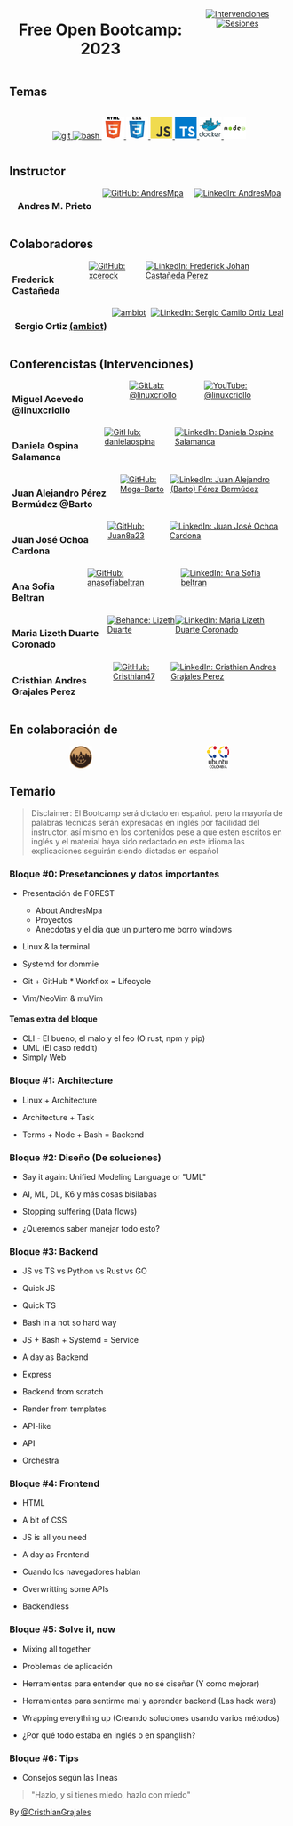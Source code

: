 <div style="display: flex; justify-content: space-around; margin: 5px">
    <h1 align="center">Free Open Bootcamp: 2023</h1>
    <div style="display: flex; justify-content: space-around; margin: 5px">
        <p align="center">
            <a href="https://www.youtube.com/watch?v=VN1FXw_my8A&list=PL6yzG4hP9laP4GK3o30JrmggKSA0rACbW" target="_blank" rel="noreferrer">
                <img
                    src="https://img.shields.io/badge/-Intervenciones-red?style=for-the-badge&logo=youtube"
                    alt="Intervenciones"
                />
            </a>
            <a href="https://www.youtube.com/watch?v=TIDaw1VPI1c&list=PL6yzG4hP9laOihWcfNMSLK0CNVnrqC_4R" target="_blank" rel="noreferrer">
                <img
                    src="https://img.shields.io/badge/-Sesiones-red?style=for-the-badge&logo=youtube"
                    alt="Sesiones"
                />
            </a>
        </p>
    </div>
</div>

## Temas

<div style="display: flex; justify-content: space-around; margin: 5px">
    <p align="center">
        <a href="https://git-scm.com/" target="_blank" rel="noreferrer">
            <img
                src="https://www.vectorlogo.zone/logos/git-scm/git-scm-icon.svg"
                alt="git"
                width="40"
                height="40"
            />
        </a>
        <a href="https://www.gnu.org/software/bash/" target="_blank" rel="noreferrer">
            <img
                src="https://www.vectorlogo.zone/logos/gnu_bash/gnu_bash-icon.svg"
                alt="bash"
                width="40"
                height="40"
            />
        </a>
        <a href="https://www.w3.org/html/" target="_blank" rel="noreferrer">
            <img
                src="https://raw.githubusercontent.com/devicons/devicon/master/icons/html5/html5-original-wordmark.svg"
                alt="html5"
                width="40"
                height="40"
            />
        </a>
        <a href="https://www.w3schools.com/css/" target="_blank" rel="noreferrer">
            <img
                src="https://raw.githubusercontent.com/devicons/devicon/master/icons/css3/css3-original-wordmark.svg"
                alt="css3"
                width="40"
                height="40"
            />
        </a>
        <a href="https://developer.mozilla.org/en-US/docs/Web/JavaScript" target="_blank" rel="noreferrer">
            <img
                src="https://raw.githubusercontent.com/devicons/devicon/master/icons/javascript/javascript-original.svg"
                alt="webpack"
                width="40"
                height="40"
            />
        </a>
        <a href="https://www.typescriptlang.org/" target="_blank" rel="noreferrer">
            <img
                src="https://raw.githubusercontent.com/devicons/devicon/master/icons/typescript/typescript-original.svg"
                alt="typescript"
                width="40"
                height="40"
                />
        </a>
        <a href="https://www.docker.com/" target="_blank" rel="noreferrer">
            <img
                src="https://raw.githubusercontent.com/devicons/devicon/master/icons/docker/docker-original-wordmark.svg"
                alt="docker"
                width="40"
                height="40"
            />
        </a>
        <a href="https://nodejs.org" target="_blank" rel="noreferrer">
            <img
                src="https://raw.githubusercontent.com/devicons/devicon/master/icons/nodejs/nodejs-original-wordmark.svg"
                alt="nodejs"
                width="40"
                height="40"
            />
        </a>
    </p>
</div>

## Instructor

<div style="display: flex; justify-content: space-around; margin: 5px">
    <h3>Andres M. Prieto</h3>
    <a href="https://github.com/AndresMpa" target="_blank" rel="noreferrer">
        <img
            src="https://img.shields.io/badge/-GitHub-black?style=for-the-badge&logo=GitHub"
            alt="GitHub: AndresMpa"
        />
    </a>
    <a href="https://github.com/AndresMpa" target="_blank" rel="noreferrer">
        <img
            src="https://img.shields.io/badge/-LinkedIn-blue?style=for-the-badge&logo=LinkedIn"
            alt="LinkedIn: AndresMpa"
        />
    </a>
</div>

## Colaboradores

<div style="display: flex; justify-content: space-around; margin: 5px">
    <h3>Frederick Castañeda</h3>
    <a href="https://github.com/xcerock" target="_blank" rel="noreferrer">
        <img
            src="https://img.shields.io/badge/-GitHub-black?style=for-the-badge&logo=GitHub"
            alt="GitHub: xcerock"
        />
    </a>
    <a href="https://www.linkedin.com/in/frederick-casta%C3%B1eda-perez/" target="_blank" rel="noreferrer">
        <img
            src="https://img.shields.io/badge/-LinkedIn-blue?style=for-the-badge&logo=LinkedIn"
            alt="LinkedIn: Frederick Johan Castañeda Perez"
        />
    </a>
</div>

<div style="display: flex; justify-content: space-around; margin: 5px">
    <h3>Sergio Ortiz <a href="https://www.ambiot.com.co/" target="_blank" rel="noreferrer">(ambiot)</a></h3>
    <a href="http://www.ambiot.com.co" target="_blank" rel="noreferrer">
        <img
            src="https://img.shields.io/badge/-Ambiot-lightblue?style=for-the-badge&logo=abstract"
            alt="ambiot"
        />
    </a>
    <a href="https://www.linkedin.com/in/sergio-camilo-ortiz-leal-b6888a127/" target="_blank" rel="noreferrer">
        <img
            src="https://img.shields.io/badge/-LinkedIn-blue?style=for-the-badge&logo=LinkedIn"
            alt="LinkedIn: Sergio Camilo Ortiz Leal"
        />
    </a>
</div>

## Conferencistas (Intervenciones)

<div style="display: flex; justify-content: space-around; margin: 5px">
    <h3>Miguel Acevedo @linuxcriollo</h3>
    <a href="https://gitlab.com/linux-criollo" target="_blank" rel="noreferrer">
        <img
            src="https://img.shields.io/badge/-GitLab-grey?style=for-the-badge&logo=gitlab"
            alt="GitLab: @linuxcriollo"
        />
    </a>
    <a href="https://www.youtube.com/@linuxcriollo" target="_blank" rel="noreferrer">
        <img
            src="https://img.shields.io/badge/-YouTube-red?style=for-the-badge&logo=youtube"
            alt="YouTube: @linuxcriollo"
        />
    </a>
</div>

<div style="display: flex; justify-content: space-around; margin: 5px">
    <h3>Daniela Ospina Salamanca</h3>
    <a href="https://github.com/danielaospina" target="_blank" rel="noreferrer">
        <img
            src="https://img.shields.io/badge/-GitHub-black?style=for-the-badge&logo=GitHub"
            alt="GitHub: danielaospina"
        />
    </a>
    <a href="https://www.linkedin.com/in/daniela-ospina-salamanca-a53a3918a/" target="_blank" rel="noreferrer">
        <img
            src="https://img.shields.io/badge/-LinkedIn-blue?style=for-the-badge&logo=LinkedIn"
            alt="LinkedIn: Daniela Ospina Salamanca"
        />
    </a>
</div>

<div style="display: flex; justify-content: space-around; margin: 5px">
    <h3>Juan Alejandro Pérez Bermúdez @Barto</h3>
    <a href="https://github.com/Mega-Barto" target="_blank" rel="noreferrer">
        <img
            src="https://img.shields.io/badge/-GitHub-black?style=for-the-badge&logo=GitHub"
            alt="GitHub: Mega-Barto"
        />
    </a>
    <a href="https://www.linkedin.com/in/juan-alejandro-p%C3%A9rez-berm%C3%BAdez-52961a230/" target="_blank" rel="noreferrer">
        <img
            src="https://img.shields.io/badge/-LinkedIn-blue?style=for-the-badge&logo=LinkedIn"
            alt="LinkedIn: Juan Alejandro (Barto) Pérez Bermúdez"
        />
    </a>
</div>

<div style="display: flex; justify-content: space-around; margin: 5px">
    <h3>Juan José Ochoa Cardona</h3>
    <a href="https://github.com/Juan8a23" target="_blank" rel="noreferrer">
        <img
            src="https://img.shields.io/badge/-GitHub-black?style=for-the-badge&logo=GitHub"
            alt="GitHub: Juan8a23"
        />
    </a>
    <a href="https://www.linkedin.com/in/juan8acardona/" target="_blank" rel="noreferrer">
        <img
            src="https://img.shields.io/badge/-LinkedIn-blue?style=for-the-badge&logo=LinkedIn"
            alt="LinkedIn: Juan José Ochoa Cardona"
        />
    </a>
</div>

<div style="display: flex; justify-content: space-around; margin: 5px">
    <h3>Ana Sofia Beltran</h3>
    <a href="https://github.com/anasofiabeltran" target="_blank" rel="noreferrer">
        <img
            src="https://img.shields.io/badge/-GitHub-black?style=for-the-badge&logo=GitHub"
            alt="GitHub: anasofiabeltran"
        />
    </a>
    <a href="https://www.linkedin.com/in/ana-sofia-beltran-63743321a/" target="_blank" rel="noreferrer">
        <img
            src="https://img.shields.io/badge/-LinkedIn-blue?style=for-the-badge&logo=LinkedIn"
            alt="LinkedIn: Ana Sofia beltran"
        />
    </a>
</div>

<div style="display: flex; justify-content: space-around; margin: 5px">
    <h3>Maria Lizeth Duarte Coronado</h3>
    <a href="https://www.behance.net/lizduarte" target="_blank" rel="noreferrer">
        <img
            src="https://img.shields.io/badge/-Behance-blue?style=for-the-badge&logo=Behance"
            alt="Behance: Lizeth Duarte"
        />
    </a>
    <a href="https://www.linkedin.com/in/lizduartee/" target="_blank" rel="noreferrer">
        <img
            src="https://img.shields.io/badge/-LinkedIn-blue?style=for-the-badge&logo=LinkedIn"
            alt="LinkedIn: Maria Lizeth Duarte Coronado"
        />
    </a>
</div>

<div style="display: flex; justify-content: space-around; margin: 5px">
    <h3>Cristhian Andres Grajales Perez</h3>
    <a href="https://github.com/Cristhian47" target="_blank" rel="noreferrer">
        <img
            src="https://img.shields.io/badge/-GitHub-black?style=for-the-badge&logo=GitHub"
            alt="GitHub: Cristhian47"
        />
    </a>
    <a href="https://www.linkedin.com/in/cristhian-andres-grajales-perez-5b5426229/" target="_blank" rel="noreferrer">
        <img
            src="https://img.shields.io/badge/-LinkedIn-blue?style=for-the-badge&logo=LinkedIn"
            alt="LinkedIn: Cristhian Andres Grajales Perez"
        />
    </a>
</div>

## En colaboración de

<div style="display: flex; justify-content: space-around; margin: 5px">
    <img
        src="https://raw.githubusercontent.com/F-O-R-E-S-T/web-bootcamp-2023/main/.assets/logo_transparente.png"
        alt="FOREST"
        width="40"
        height="40"
    />
    <img
        src="https://raw.githubusercontent.com/F-O-R-E-S-T/web-bootcamp-2023/main/.assets/ubuntu.png"
        alt="FOREST"
        width="40"
        height="40"
    />
</div>

## Temario

> Disclaimer: El Bootcamp será dictado en español. pero la mayoría de palabras tecnicas serán expresadas en inglés por facilidad del instructor, así mismo en los contenidos pese a que esten escritos en inglés y el material haya sido redactado en este idioma las explicaciones seguirán siendo dictadas en español

### Bloque #0: Presetanciones y datos importantes

- Presentación de FOREST

  - About AndresMpa
  - Proyectos
  - Anecdotas y el día que un puntero me borro windows

- Linux & la terminal

- Systemd for dommie

- Git + GitHub \* Workflox = Lifecycle

- Vim/NeoVim & muVim

#### Temas extra del bloque

- CLI - El bueno, el malo y el feo (O rust, npm y pip)
- UML (El caso reddit)
- Simply Web

### Bloque #1: Architecture

- Linux + Architecture

- Architecture + Task

- Terms + Node + Bash = Backend

### Bloque #2: Diseño (De soluciones)

- Say it again: Unified Modeling Language or "UML"

- AI, ML, DL, K6 y más cosas bisilabas

- Stopping suffering (Data flows)

- ¿Queremos saber manejar todo esto?

### Bloque #3: Backend

- JS vs TS vs Python vs Rust vs GO

- Quick JS

- Quick TS

- Bash in a not so hard way

- JS + Bash + Systemd = Service

- A day as Backend

- Express

- Backend from scratch

- Render from templates

- API-like

- API

- Orchestra

### Bloque #4: Frontend

- HTML

- A bit of CSS

- JS is all you need

- A day as Frontend

- Cuando los navegadores hablan

- Overwritting some APIs

- Backendless

### Bloque #5: Solve it, now

- Mixing all together

- Problemas de aplicación

- Herramientas para entender que no sé diseñar (Y como mejorar)

- Herramientas para sentirme mal y aprender backend (Las hack wars)

- Wrapping everything up (Creando soluciones usando varios métodos)

- ¿Por qué todo estaba en inglés o en spanglish?

### Bloque #6: Tips

- Consejos según las lineas

> "Hazlo, y si tienes miedo, hazlo con miedo"

By [@CristhianGrajales](https://www.linkedin.com/in/cristhian-andres-grajales-perez-5b5426229/)

